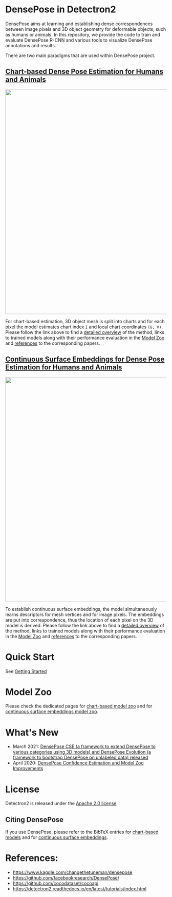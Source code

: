 # DensePose in Detectron2

DensePose aims at learning and establishing dense correspondences between image pixels
and 3D object geometry for deformable objects, such as humans or animals.
In this repository, we provide the code to train and evaluate DensePose R-CNN and
various tools to visualize DensePose annotations and results.

There are two main paradigms that are used within DensePose project.

## [Chart-based Dense Pose Estimation for Humans and Animals](doc/DENSEPOSE_IUV.md)

<div align="center">
  <img src="https://dl.fbaipublicfiles.com/densepose/web/densepose_teaser_compressed_25.gif" width="700px" />
</div>

For chart-based estimation, 3D object mesh is split into charts and
for each pixel the model estimates chart index `I` and local chart coordinates `(U, V)`.
Please follow the link above to find a [detailed overview](doc/DENSEPOSE_IUV.md#Overview)
of the method, links to trained models along with their performance evaluation in the
[Model Zoo](doc/DENSEPOSE_IUV.md#ModelZoo) and
[references](doc/DENSEPOSE_IUV.md#References) to the corresponding papers.

## [Continuous Surface Embeddings for Dense Pose Estimation for Humans and Animals](doc/DENSEPOSE_CSE.md)

<div align="center">
  <img src="https://dl.fbaipublicfiles.com/densepose/web/densepose_cse_teaser.png" width="700px" />
</div>

To establish continuous surface embeddings, the model simultaneously learns
descriptors for mesh vertices and for image pixels.
The embeddings are put into correspondence, thus the location
of each pixel on the 3D model is derived.
Please follow the link above to find a [detailed overview](doc/DENSEPOSE_CSE.md#Overview)
of the method, links to trained models along with their performance evaluation in the
[Model Zoo](doc/DENSEPOSE_CSE.md#ModelZoo) and
[references](doc/DENSEPOSE_CSE.md#References) to the corresponding papers.

# Quick Start

See [ Getting Started ](doc/GETTING_STARTED.md)

# Model Zoo

Please check the dedicated pages
for [chart-based model zoo](doc/DENSEPOSE_IUV.md#ModelZoo)
and for [continuous surface embeddings model zoo](doc/DENSEPOSE_CSE.md#ModelZoo).

# What's New

* March 2021: [DensePose CSE (a framework to extend DensePose to various categories using 3D models)
  and DensePose Evolution (a framework to bootstrap DensePose on unlabeled data) released](doc/RELEASE_2021_03.md)
* April 2020: [DensePose Confidence Estimation and Model Zoo Improvements](doc/RELEASE_2020_04.md)

# License

Detectron2 is released under the [Apache 2.0 license](../../LICENSE)

## <a name="CitingDensePose"></a>Citing DensePose

If you use DensePose, please refer to the BibTeX entries
for [chart-based models](doc/DENSEPOSE_IUV.md#References)
and for [continuous surface embeddings](doc/DENSEPOSE_CSE.md#References).

# References:
* https://www.kaggle.com/changethetuneman/densepose
* https://github.com/facebookresearch/DensePose/
* https://github.com/cocodataset/cocoapi
* https://detectron2.readthedocs.io/en/latest/tutorials/index.html